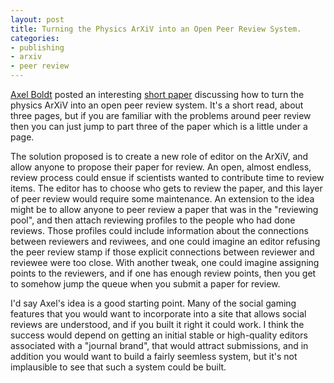 ```yaml
---
layout: post
title: Turning the Physics ArXiV into an Open Peer Review System.
categories:
- publishing
- arxiv
- peer review
---
```

[Axel Boldt][ab] posted an interesting [short paper][paper] discussing how to turn the physics ArXiV into an open peer review system. It's a short read, about three pages, but if you are familiar with the problems around peer review then you can just jump to part three of the paper which is a little under a page.

 The solution proposed is to create a new role of editor on the ArXiV, and allow anyone to propose their paper for review.  An open, almost endless, review process could ensue if scientists wanted to contribute time to review items. The editor has to choose who gets to review the paper, and this layer of peer review would require some maintenance. An extension to the idea might be to allow anyone to peer review a paper that was in the "reviewing pool", and then attach reviewing profiles to the people who had done reviews. Those profiles could include information about the connections between reviewers and reviwees, and one could imagine an editor refusing the peer review stamp if those explicit connections between reviewer and reviewee were too close. With another tweak, one could imagine assigning points to the reviewers, and if one has enough review points, then you get to somehow jump the queue when you submit a paper for review.

I'd say Axel's idea is a good starting point. Many of the social gaming features that you would want to incorporate into a site that allows social reviews are understood, and if you built it right it could work. I think the success would depend on getting an initial stable or high-quality editors associated with a "journal brand", that would attract submissions, and in addition you would want to build a fairly seemless system, but it's not implausible to see that such a system could be built.

[ab]: http://math-www.uni-paderborn.de/~axel/
[paper]: http://arxiv.org/pdf/1011.6590v1
